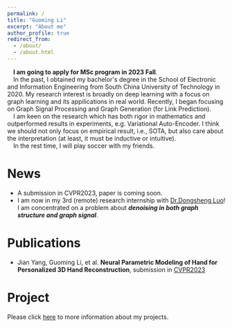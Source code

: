 ```yaml
---
permalink: /
title: "Guoming Li"
excerpt: "About me"
author_profile: true
redirect_from: 
  - /about/
  - /about.html
---
```

&emsp;**I am going to apply for MSc program in 2023 Fall**.  
&emsp;In the past, I obtained my bachelor's degree in the School of Electronic and Information Engineering from South China University of Technology in 2020. My research interest is broadly on deep learning with a focus on graph learning and its appilications in real world. Recently, I began focusing on Graph Signal Processing and Graph Generation (for Link Prediction).  
&emsp;I am keen on the research which has both rigor in mathematics and outperformed results in experiments, e.g. Variational Auto-Encoder. I think we should not only focus on empirical result, i.e., SOTA, but also care about the interpretation (at least, it must be inductive or intuitive).  
&emsp;In the rest time, I will play soccer with my friends. 


News
======
* A submission in CVPR2023, paper is coming soon.  
* I am now in my 3rd (remote) research internship with [Dr.Dongsheng Luo](https://users.cs.fiu.edu/~dluo/)! I am concentrated on a problem about ***denoising in both graph structure and graph signal***.

Publications
======
* Jian Yang, Guoming Li, et al. **Neural Parametric Modeling of Hand for Personalized 3D Hand Reconstruction**, submission in [CVPR2023](https://cvpr2023.thecvf.com/)

Project
======
Please click [here](https://vasile-paskardlgm.github.io/project/) to more information about my projects.
